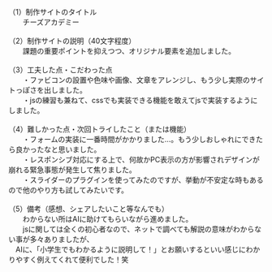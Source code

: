 （1）制作サイトのタイトル<br>
　　チーズアカデミー<br>
  <br>
（2）制作サイトの説明（40文字程度）<br>
　　課題の重要ポイントを抑えつつ、オリジナル要素を追加しました。<br>
  <br>
（3）工夫した点・こだわった点<br>
　　・ファビコンの設置や色味や画像、文章をアレンジし、もう少し実際のサイトっぽさを出しました。<br>
　　・jsの練習も兼ねて、cssでも実装できる機能を敢えてjsで実装するようにしました。<br>
  <br>
（4）難しかった点・次回トライしたこと（または機能）<br>
　　・フォームの実装に一番時間がかかりました…。もう少しおしゃれにできたら良かったなと思いました。<br>
　　・レスポンシブ対応にする上で、何故かPC表示の方が影響されデザインが崩れる緊急事態が発生して焦りました。<br>
　　・スライダーのプラグインを使ってみたのですが、挙動が不安定な時もあるので他のやり方も試してみたいです。<br>
  <br>
（5）備考（感想、シェアしたいこと等なんでも）<br>
　　わからない所はAIに助けてもらいながら進めました。<br>
　　jsに関しては全くの初心者なので、ネットで調べても解説の意味がわからない事が多々ありましたが、<br>
  　AIに、「小学生でもわかるように説明して！」とお願いするといい感じにわかりやすく例えてくれて便利でした！笑
